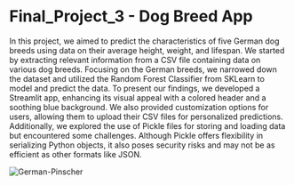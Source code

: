 # Final_Project_3 - Dog Breed App
In this project, we aimed to predict the characteristics of five German dog breeds using data on their average height, weight, and lifespan. We started by extracting relevant information from a CSV file containing data on various dog breeds. Focusing on the German breeds, we narrowed down the dataset and utilized the Random Forest Classifier from SKLearn to model and predict the data. To present our findings, we developed a Streamlit app, enhancing its visual appeal with a colored header and a soothing blue background. We also provided customization options for users, allowing them to upload their CSV files for personalized predictions. Additionally, we explored the use of Pickle files for storing and loading data but encountered some challenges. Although Pickle offers flexibility in serializing Python objects, it also poses security risks and may not be as efficient as other formats like JSON.

![German-Pinscher](https://github.com/raygomez36/Final_Project_3/assets/33921109/a55881a4-07b5-47e8-a84a-d6139d7357df)
